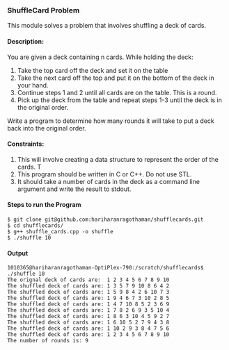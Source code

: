 ### ShuffleCard Problem
This module solves a problem that involves shuffling a deck of cards.

#### Description:
You are given a deck containing n cards.  While holding the deck:

1. Take the top card off the deck and set it on the table
2. Take the next card off the top and put it on the bottom of the deck in your hand.
3. Continue steps 1 and 2 until all cards are on the table.  This is a round.
4. Pick up the deck from the table and repeat steps 1-3 until the deck is in the original order.

Write a program to determine how many rounds it will take to put a deck back into the original order. 

#### Constraints:
1. This will involve creating a data structure to represent the order of the cards.  T
2. This program should be written in C or C++.  Do not use STL.  
3. It should take a number of cards in the deck as a command line argument and write the result to stdout.


#### Steps to run the Program 

```
$ git clone git@github.com:hariharanragothaman/shufflecards.git
$ cd shufflecards/
$ g++ shuffle_cards.cpp -o shuffle
$ ./shuffle 10
```

#### Output

```
1010365@hariharanragothaman-OptiPlex-790:/scratch/shufflecards$ ./shuffle 10
The orignal deck of cards are:  1 2 3 4 5 6 7 8 9 10
The shuffled deck of cards are: 1 3 5 7 9 10 8 6 4 2
The shuffled deck of cards are: 1 5 9 8 4 2 6 10 7 3
The shuffled deck of cards are: 1 9 4 6 7 3 10 2 8 5
The shuffled deck of cards are: 1 4 7 10 8 5 2 3 6 9
The shuffled deck of cards are: 1 7 8 2 6 9 3 5 10 4
The shuffled deck of cards are: 1 8 6 3 10 4 5 9 2 7
The shuffled deck of cards are: 1 6 10 5 2 7 9 4 3 8
The shuffled deck of cards are: 1 10 2 9 3 8 4 7 5 6
The shuffled deck of cards are: 1 2 3 4 5 6 7 8 9 10
The number of rounds is: 9
```


